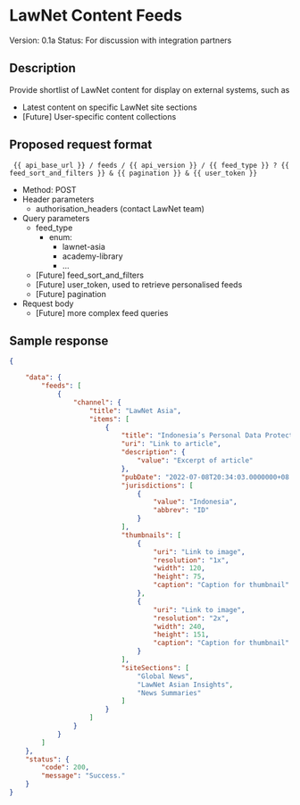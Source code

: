 # LawNet Content Feeds

Version: 0.1a
Status: For discussion with integration partners


## Description

Provide shortlist of LawNet content for display on external systems, such as
* Latest content on specific LawNet site sections
* [Future] User-specific content collections


## Proposed request format

` {{ api_base_url }} / feeds / {{ api_version }} / {{ feed_type }} ? {{ feed_sort_and_filters }} & {{ pagination }} & {{ user_token }}`

* Method: POST
* Header parameters
    * authorisation_headers (contact LawNet team)
* Query parameters
    * feed_type
        * enum:
            - lawnet-asia
            - academy-library
            - ...
    * [Future] feed_sort_and_filters
    * [Future] user_token, used to retrieve personalised feeds
    * [Future] pagination
* Request body
    * [Future] more complex feed queries


## Sample response

```json
{

    "data": {
        "feeds": [
            {
                "channel": {
                    "title": "LawNet Asia",
                    "items": [
                        {
                            "title": "Indonesia’s Personal Data Protection Law Finally Enacted",
                            "uri": "Link to article",
                            "description": {
                                "value": "Excerpt of article"
                            },
                            "pubDate": "2022-07-08T20:34:03.0000000+08:00",
                            "jurisdictions": [
                                {
                                    "value": "Indonesia",
                                    "abbrev": "ID"
                                }
                            ],
                            "thumbnails": [
                                {
                                    "uri": "Link to image",
                                    "resolution": "1x",
                                    "width": 120,
                                    "height": 75,
                                    "caption": "Caption for thumbnail"
                                },
                                {
                                    "uri": "Link to image",
                                    "resolution": "2x",
                                    "width": 240,
                                    "height": 151,
                                    "caption": "Caption for thumbnail"
                                }
                            ],
                            "siteSections": [
                                "Global News",
                                "LawNet Asian Insights",
                                "News Summaries"
                            ]
                        }
                    ]
                }
            }
        ]
    },
    "status": {
        "code": 200,
        "message": "Success."
    }
}
```


